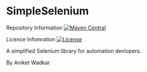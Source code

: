# SimpleSelenium

Repository Information
[![Maven Central](https://maven-badges.herokuapp.com/maven-central/com.github.AniketDevloper1/com.github.AniketDevloper1/badge.svg)](https://maven-badges.herokuapp.com/maven-central/com.github.AniketDevloper1/com.github.AniketDevloper1/)


Licence Infomration
[![License](http://img.shields.io/:license-apache-blue.svg)](http://www.apache.org/licenses/LICENSE-2.0.html)

A simplified Selenium library for automation devlopers. 

By Aniket Wadkar
